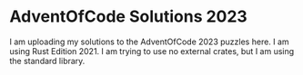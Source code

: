 # AdventOfCode Solutions 2023
I am uploading my solutions to the AdventOfCode 2023 puzzles here. I am using Rust Edition 2021. I am trying to use no external crates, but I am using the standard library.